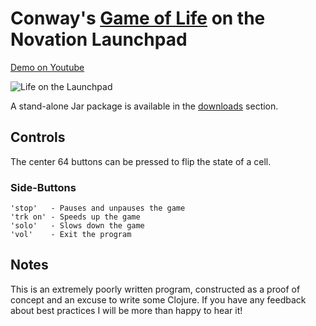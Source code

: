 # Conway's [Game of Life](http://en.wikipedia.org/wiki/Conway's_Game_of_Life) on the Novation Launchpad

[Demo on Youtube](http://www.youtube.com/watch?v=U3m2rWUn3yA)

<img src="https://raw.github.com/sordina/launchpad/master/images/launchpad-life.png" alt="Life on the Launchpad" />

A stand-alone Jar package is available in the [downloads](https://github.com/sordina/launchpad/downloads) section.

## Controls

The center 64 buttons can be pressed to flip the state of a cell.

### Side-Buttons

    'stop'   - Pauses and unpauses the game
    'trk on' - Speeds up the game
    'solo'   - Slows down the game
    'vol'    - Exit the program

## Notes

This is an extremely poorly written program, constructed as a proof of concept and an
excuse to write some Clojure. If you have any feedback about best practices I will be
more than happy to hear it!
